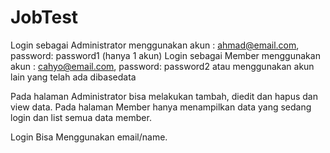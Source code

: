 # JobTest
Login sebagai Administrator menggunakan akun : ahmad@email.com, password: password1 (hanya 1 akun)
Login sebagai Member menggunakan akun : cahyo@email.com, password: password2 atau menggunakan akun lain yang telah ada dibasedata

Pada halaman Administrator bisa melakukan tambah, diedit dan hapus dan view data.
Pada halaman Member hanya menampilkan data yang sedang login dan list semua data member.

Login Bisa Menggunakan email/name.
